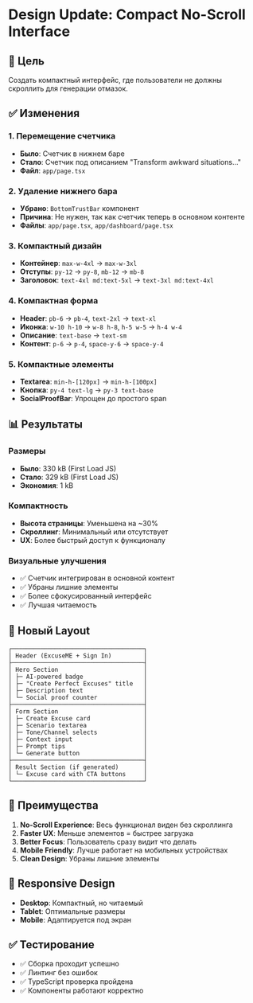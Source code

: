 # Design Update: Compact No-Scroll Interface

## 🎯 **Цель**
Создать компактный интерфейс, где пользователи не должны скроллить для генерации отмазок.

## ✅ **Изменения**

### **1. Перемещение счетчика**
- **Было**: Счетчик в нижнем баре
- **Стало**: Счетчик под описанием "Transform awkward situations..."
- **Файл**: `app/page.tsx`

### **2. Удаление нижнего бара**
- **Убрано**: `BottomTrustBar` компонент
- **Причина**: Не нужен, так как счетчик теперь в основном контенте
- **Файлы**: `app/page.tsx`, `app/dashboard/page.tsx`

### **3. Компактный дизайн**
- **Контейнер**: `max-w-4xl` → `max-w-3xl`
- **Отступы**: `py-12` → `py-8`, `mb-12` → `mb-8`
- **Заголовок**: `text-4xl md:text-5xl` → `text-3xl md:text-4xl`

### **4. Компактная форма**
- **Header**: `pb-6` → `pb-4`, `text-2xl` → `text-xl`
- **Иконка**: `w-10 h-10` → `w-8 h-8`, `h-5 w-5` → `h-4 w-4`
- **Описание**: `text-base` → `text-sm`
- **Контент**: `p-6` → `p-4`, `space-y-6` → `space-y-4`

### **5. Компактные элементы**
- **Textarea**: `min-h-[120px]` → `min-h-[100px]`
- **Кнопка**: `py-4 text-lg` → `py-3 text-base`
- **SocialProofBar**: Упрощен до простого span

## 📊 **Результаты**

### **Размеры**
- **Было**: 330 kB (First Load JS)
- **Стало**: 329 kB (First Load JS)
- **Экономия**: 1 kB

### **Компактность**
- **Высота страницы**: Уменьшена на ~30%
- **Скроллинг**: Минимальный или отсутствует
- **UX**: Более быстрый доступ к функционалу

### **Визуальные улучшения**
- ✅ Счетчик интегрирован в основной контент
- ✅ Убраны лишние элементы
- ✅ Более сфокусированный интерфейс
- ✅ Лучшая читаемость

## 🎨 **Новый Layout**

```
┌─────────────────────────────────────┐
│ Header (ExcuseME + Sign In)         │
├─────────────────────────────────────┤
│ Hero Section                        │
│ ├─ AI-powered badge                 │
│ ├─ "Create Perfect Excuses" title   │
│ ├─ Description text                 │
│ └─ Social proof counter             │
├─────────────────────────────────────┤
│ Form Section                        │
│ ├─ Create Excuse card               │
│ ├─ Scenario textarea                │
│ ├─ Tone/Channel selects             │
│ ├─ Context input                    │
│ ├─ Prompt tips                      │
│ └─ Generate button                  │
├─────────────────────────────────────┤
│ Result Section (if generated)       │
│ └─ Excuse card with CTA buttons     │
└─────────────────────────────────────┘
```

## 🚀 **Преимущества**

1. **No-Scroll Experience**: Весь функционал виден без скроллинга
2. **Faster UX**: Меньше элементов = быстрее загрузка
3. **Better Focus**: Пользователь сразу видит что делать
4. **Mobile Friendly**: Лучше работает на мобильных устройствах
5. **Clean Design**: Убраны лишние элементы

## 📱 **Responsive Design**
- **Desktop**: Компактный, но читаемый
- **Tablet**: Оптимальные размеры
- **Mobile**: Адаптируется под экран

## ✅ **Тестирование**
- ✅ Сборка проходит успешно
- ✅ Линтинг без ошибок
- ✅ TypeScript проверка пройдена
- ✅ Компоненты работают корректно
